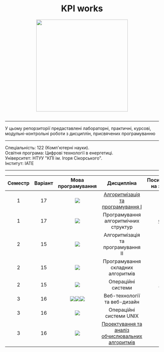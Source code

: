 <div id="header" align="center">
  <h1>KPI works</h1>

   <img src="https://media.giphy.com/media/8D2KdBOaS12nQBjkAv/giphy.gif" width="300"  />
</div>
<br>

---

<p>У цьому репорзиторії предаставлені лабораторні, практичні, курсові, модульні-контрольні роботи з дисциплін, присвячених програмуванню</p>

---

<p><span>Спеціальність</span>: 122 (Комп'ютерні науки).<br>Освітня програма: Цифрові технології в енергетиці.<br>Університет: НТУУ "КПІ ім. Ігоря Сікорського".<br>Інститут: ІАТЕ</p>

---

<table >
<thead>
<tr>
<th>Семестр</th>
<th>Варіант</th>
<th>Мова програмування</th>
<th>Дисципліна</th>
<th >Посилання на звіти</th>
<th>Посилання на роботи</th>
</tr>
</thead>
<tbody>
<tr>
<td align="center">1</td>
<td align="center">17</td>
<td align="center"><img src ="https://img.shields.io/badge/C-%2300599C.svg?style=flat&logo=c&logoColor=white"></td>
<td align="center"><a href="https://github.com/karkuh/KPI_works/tree/master/1_sem/algorithmization_and_programming(I)">Алгоритмізація та програмування I</a></td>
<td align="center" title = "тицяй на смайлик" ><a href="https://github.com/karkuh/KPI_works/tree/master/1_sem/algorithmization_and_programming(I)/Reports">🥱</a></td>
<td align="center" title = "тицяй на смайлик"><a href="https://github.com/karkuh/KPI_works/tree/master/1_sem/algorithmization_and_programming(I)/Works">😵</a></td>
</tr>
<tr>
<td align="center">1</td>
<td align="center">17</td>
<td align="center"><img src ="https://img.shields.io/badge/Java-%23ED8B00.svg?style=flat&logo=coffeescript&logoColor=white"></td>
<td align="center">Програмування алгоритмічних структур</a></td>
<td align="center" title = "тицяй на смайлик"><a href="https://github.com/karkuh/KPI_works/tree/master/1_sem/programming_of_algorithmic_structures/Reports">😎</a></td>
<td align="center" title = "тицяй на смайлик"><a href="https://github.com/karkuh/KPI_works/tree/master/1_sem/programming_of_algorithmic_structures/Works">😁</a></td>
</tr>
<tr>
<td align="center">2</td>
<td align="center">15</td>
<td align="center"><img src ="https://img.shields.io/badge/Java-%23ED8B00.svg?style=flat&logo=coffeescript&logoColor=white"></td>
<td align="center">Алгоритмізація та програмування II</a></td>
<td align="center" title = "тицяй на смайлик"><a href="https://github.com/karkuh/KPI_works/tree/master/2_sem/algorithmization_and_programming(II)/Reports">😤</a></td>
<td align="center" title = "тицяй на смайлик"><a href="https://github.com/karkuh/KPI_works/tree/master/2_sem/algorithmization_and_programming(II)/Works/Cursach">🙄</a></td>
</tr>
<tr>
<td align="center">2</td>
<td align="center">15</td>
<td align="center"><img src ="https://img.shields.io/badge/Java-%23ED8B00.svg?style=flat&logo=coffeescript&logoColor=white"></td>
<td align="center">Програмування складних алгоритмів</a></td>
<td align="center" title = "тицяй на смайлик"><a href="https://github.com/karkuh/KPI_works/tree/master/2_sem/programming_complex_algorithms/Reports">👼</a></td>
<td align="center" title = "тицяй на смайлик"><a href="https://github.com/karkuh/KPI_works/tree/master/2_sem/programming_complex_algorithms/Works">🥳</a></td>
</tr>
<tr>
<td align="center">2</td>
<td align="center">15</td>
<td align="center"><img src ="https://img.shields.io/badge/TASM-%2300599C.svg?style=flat&logo=assemblyscript&logoColor=white"></td>
<td align="center">Операційні системи</a></td>
<td align="center" title = "тицяй на смайлик"><a href="https://github.com/karkuh/KPI_works/tree/master/2_sem/operating_systems/Reports">☠</a></td>
<td align="center" title = "тицяй на смайлик"><a href="https://github.com/karkuh/KPI_works/tree/master/2_sem/operating_systems/Works">🤓</a></td>
</tr>
<tr>
<td align="center">3</td>
<td align="center">16</td>
<td align="center"><img src ="https://img.shields.io/badge/html5-%23E34F26.svg?style=flat&logo=html5&logoColor=white "><img src ="https://img.shields.io/badge/css3-%231572B6.svg?style=flat&logo=css3&logoColor=white"><img src = "https://img.shields.io/badge/javascript-%23323330.svg?style=flat&logo=javascript&logoColor=%23F7DF1E"></td>
<td align="center">Веб-технології та веб-дизайн</a></td>
<td align="center" title = "тицяй на смайлик"><a href="https://github.com/karkuh/KPI_works/tree/master/3_sem/web_technologies_and_web_design/Reports">🤩</a></td>
<td align="center" title = "тицяй на смайлик"><a href="https://github.com/karkuh/KPI_works/tree/master/3_sem/web_technologies_and_web_design/Works">👨‍💻</a></td>

</tr>
<tr>
<td align="center">3</td>
<td align="center">16</td>
<td align="center"><img src ="https://img.shields.io/badge/Ubuntu-E95420?style=flat&logo=ubuntu&logoColor=white"></td>
<td align="center">Операційні системи UNIX</a></td>
<td align="center" title = "тицяй на смайлик"><a href="https://github.com/karkuh/KPI_works/tree/master/3_sem/unix_operating_system/Reports">🤕</a></td>
<td align="center" title = "нема, нашо тицяєш">🤷‍♂️</a></td>
</tr>

<tr>
<td align="center">3</td>
<td align="center">16</td>
<td align="center"><img src ="https://img.shields.io/badge/Java-%23ED8B00.svg?style=flat&logo=coffeescript&logoColor=white"></td>
<td align="center"><a href="https://github.com/karkuh/KPI_works/tree/master/3_sem/design_and_analysis_of_computational_algorithms">Проектування та аналіз обчислювальних алгоритмів</a></td>
<td align="center" title = "тицяй на смайлик"><a href="https://github.com/karkuh/KPI_works/tree/master/3_sem/design_and_analysis_of_computational_algorithms/Reports">🤧</a></td>
<td align="center" title = "тицяй на смайлик"><a href="https://github.com/karkuh/KPI_works/tree/master/3_sem/design_and_analysis_of_computational_algorithms/Works">🤤</a></td>
</tr>
</tbody>
</table>



